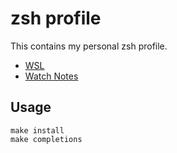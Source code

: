 # zsh profile

This contains my personal zsh profile.

- [WSL](./docs/wsl.md)
- [Watch Notes](./docs/watch-notes.md)

## Usage

```
make install
make completions
```
